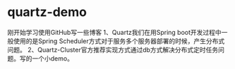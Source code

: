 # quartz-demo
刚开始学习使用GitHub写一些博客
1、Quartz我们在用Spring boot开发过程中一般使用的是Spring Scheduler方式对于服务多个服务器部署的时候，产生分布式问题。
2、Quartz-Cluster官方推荐实现方式通过db方式解决分布式定时任务问题。写的一个小demo。